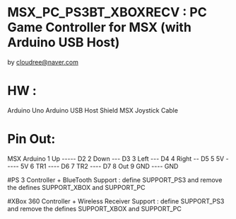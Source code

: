 # MSX_PC_PS3BT_XBOXRECV : PC Game Controller for MSX (with Arduino USB Host)
by cloudree@naver.com

# HW :
Arduino Uno
Arduino USB Host Shield 
MSX Joystick Cable

# Pin Out:
MSX        Arduino
1 Up ----- D2
2 Down --- D3
3 Left --- D4
4 Right -- D5
5 5V ----- 5V
6 TR1 ---- D6
7 TR2 ---- D7
8 Out
9 GND ---- GND

#PS 3 Controller + BlueTooth Support : 
define SUPPORT_PS3 and remove the defines SUPPORT_XBOX and SUPPORT_PC

#XBox 360 Controller + Wireless Receiver Support : 
define SUPPORT_PS3 and remove the defines SUPPORT_XBOX and SUPPORT_PC
